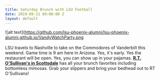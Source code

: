 ```yaml
---
title: Saturday Brunch with LSU Football
date: 2019-09-21 09:00:00 Z
layout: default
---
```


![alt text](https://github.com/lsu-phoenix-alumni/lsu-phoenix-alumni.github.io/VandyWatchParty.png  
<br>
LSU travels to Nashville to take on the Commodores of Vanderbilt this weekend. Game time is 9 am here in Arizona. Yes, it's early. Yes the restaurant will be open. Yes, you can show up in your pajamas. **[R.T. O'Sullivan's in Scottsdale][1]** has all your brunch favorites including bottomless mimosas. Grab your slippers and bring your bedhead out to RT O'Sullivans!

[1]: https://scottsdale.rtosullivans.com/ "RTO Scottsdale website"